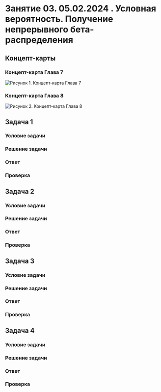 # Занятие 03. 05.02.2024 . Условная вероятность. Получение непрерывного бета-распределения

## Концепт-карты

### Концепт-карта Глава 7

![Рисунок 1. Концепт-карта Глава 7](./Картинки/Главы/7.png)

### Концепт-карта Глава 8

![Рисунок 2. Концепт-карта Глава 8](./Картинки/Главы/8.png)

## Задача 1

### Условие задачи



### Решение задачи



### Ответ



### Проверка



## Задача 2

### Условие задачи



### Решение задачи



### Ответ



### Проверка



## Задача 3

### Условие задачи



### Решение задачи



### Ответ



### Проверка



## Задача 4

### Условие задачи



### Решение задачи



### Ответ



### Проверка



